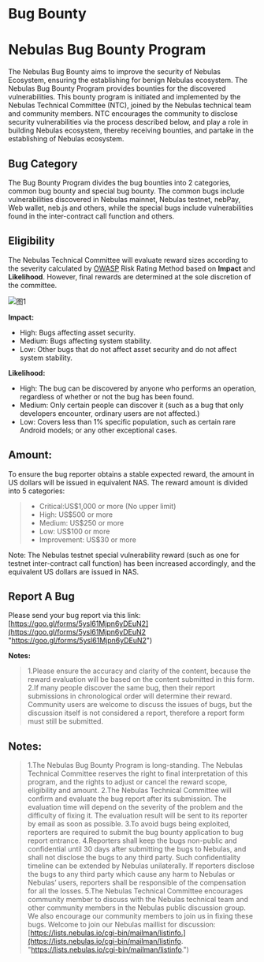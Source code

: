 # Bug Bounty

# Nebulas Bug Bounty Program

The Nebulas Bug Bounty aims to improve the security of Nebulas Ecosystem, ensuring the establishing for benign Nebulas ecosystem. The Nebulas Bug Bounty Program provides bounties for the discovered vulnerabilities. This bounty program is initiated and implemented by the Nebulas Technical Committee (NTC), joined by the Nebulas technical team and community members. NTC encourages the community to disclose security vulnerabilities via the process described below, and play a role in building Nebulas ecosystem, thereby receiving bounties, and partake in the establishing of Nebulas ecosystem.

## Bug Category

The Bug Bounty Program divides the bug bounties into 2 categories, common bug bounty and special bug bounty. The common bugs include vulnerabilities discovered in Nebulas mainnet, Nebulas testnet, nebPay, Web wallet, neb.js and others, while the special bugs include vulnerabilities found in the inter-contract call function and others.

## Eligibility 

The Nebulas Technical Committee will evaluate reward sizes according to the severity calculated by [OWASP](https://www.owasp.org/index.php/OWASP_Risk_Rating_Methodology "OWASP") Risk Rating Method based on **Impact** and **Likelihood**. However, final rewards are determined at the sole discretion of the committee. 

![图1](http://imgsrc.baidu.com/forum/pic/item/9e5f7091f603738dd997106abe1bb051f919ec7c.jpg)

**Impact:**
- High: Bugs affecting asset security.
- Medium: Bugs affecting system stability.
- Low: Other bugs that do not affect asset security and do not affect system stability.

**Likelihood:**
- High: The bug can be discovered by anyone who performs an operation, regardless of whether or not the bug has been found.
- Medium: Only certain people can discover it (such as a bug that only developers encounter, ordinary users are not affected.)
- Low: Covers less than 1% specific population, such as certain rare Android models; or any other exceptional cases. 

## Amount:
To ensure the bug reporter obtains a stable expected reward, the amount in US dollars will be issued in equivalent NAS.
The reward amount is divided into 5 categories:

> -  Critical:US$1,000 or more (No upper limit)
> - High: US$500 or more
> - Medium: US$250 or more
> - Low: US$100 or more
> - Improvement: US$30 or more

Note: The Nebulas testnet special vulnerability reward (such as one for testnet inter-contract call function) has been increased accordingly, and the equivalent US dollars are issued in NAS.

## Report A Bug
Please send your bug report via this link:
[https://goo.gl/forms/5ysl61Mjpn6yDEuN2](https://goo.gl/forms/5ysl61Mjpn6yDEuN2 "https://goo.gl/forms/5ysl61Mjpn6yDEuN2")

**Notes:**

> 1.Please ensure the accuracy and clarity of the content, because the reward evaluation will be based on the content submitted in this form.
> 2.If many people discover the same bug, then their report submissions in chronological order will determine their reward. Community users are welcome to discuss the issues of bugs, but the discussion itself is not considered a report, therefore a report form must still be submitted. 

## Notes:
> 1.The Nebulas Bug Bounty Program is long-standing. The Nebulas Technical Committee reserves the right to final interpretation of this program, and the rights to adjust or cancel the reward scope, eligibility and amount.
> 2.The Nebulas Technical Committee will confirm and evaluate the bug report after its submission. The evaluation time will depend on the severity of the problem and the difficulty of fixing it. The evaluation result will be sent to its reporter by email as soon as possible. 
>3.To avoid bugs being exploited, reporters are required to submit the bug bounty application to bug report entrance. 
>4.Reporters shall keep the bugs non-public and confidential until 30 days after submitting the bugs to Nebulas, and shall not disclose the bugs to any third party.  Such confidentiality timeline can be extended by Nebulas unilaterally. If reporters disclose the bugs to any third party which cause any harm to Nebulas or Nebulas’ users, reporters shall be responsible of the compensation for all the losses.
>5.The Nebulas Technical Committee encourages community member to discuss with the Nebulas technical team and other community members in the Nebulas public discussion group. We also encourage our community members to join us in fixing these bugs. Welcome to join our Nebulas maillist for discussion: [https://lists.nebulas.io/cgi-bin/mailman/listinfo.](https://lists.nebulas.io/cgi-bin/mailman/listinfo. "https://lists.nebulas.io/cgi-bin/mailman/listinfo.")
